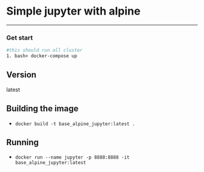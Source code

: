 # Simple jupyter with alpine

---

### Get start

```dockerfile
#this should run all cluster
1. bash> docker-compose up
```

## Version
latest

## Building the image
- ``docker build -t base_alpine_jupyter:latest .``

## Running
- ``docker run --name jupyter -p 8888:8888 -it base_alpine_jupyter:latest``
